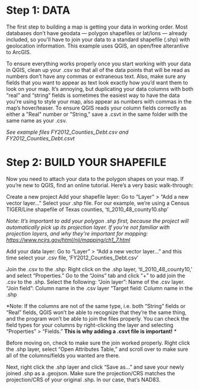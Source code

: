 Step 1: **DATA**
================
The first step to building a map is getting your data in working order. Most databases don’t have geodata — polygon shapefiles or lat/lons — already included, so you'll have to join your data to a standard shapefile (.shp) with geolocation information. This example uses QGIS, an open/free alterantive to ArcGIS. 

To ensure everything works properly once you start working with your data in QGIS, clean up your .csv so that all of the data points that will be read as numbers don’t have any commas or extraneous text. Also, make sure any fields that you want to appear as text look exactly how you’d want them to look on your map. It’s annoying, but duplicating your data columns with both “real” and “string” fields is sometimes the easiest way to have the data you're using to style your map, also appear as numbers with commas in the map’s hover/teaser. To ensure QGIS reads your column fields correctly as either a "Real" number or "String," save a .csvt in the same folder with the same name as your .csv.

*See example files FY2012_Counties_Debt.csv and FY2012_Counties_Debt.csvt*

Step 2: **BUILD YOUR SHAPEFILE**
================================
Now you need to attach your data to the polygon shapes on your map. If you’re new to QGIS, find an online tutorial. Here’s a very basic walk-through:

Create a new project
Add your shapefile layer: Go to “Layer” > “Add a new vector layer…”
Select your .shp file. For our example, we’re using a Census TIGER/Line shapefile of Texas counties, ‘tl_2010_48_county10.shp’

*Note: It’s important to add your polygon .shp first, because the project will automatically pick up its projection layer. If you're not familiar with projection layers, and why they're important for mapping: https://www.ncjrs.gov/html/nij/mapping/ch1_7.html*

Add your data layer: Go to “Layer” > “Add a new vector layer…” and this time select your .csv file, ‘FY2012_Counties_Debt.csv’

Join the .csv to the .shp: Right click on the .shp layer, ‘tl_2010_48_county10,’ and select “Properties.” Go to the “Joins” tab and click “+” to add join the .csv to the .shp. 
	Select the following:
	“Join layer”: Name of the .csv layer.
	“Join field”: Column name in the .csv layer 
	“Target field: Column name in the .shp

*Note: If the columns are not of the same type, i.e. both “String” fields or “Real” fields, QGIS won’t be able to recognize that they’re the same thing, and the program won’t be able to join the files properly. You can check the field types for your columns by right-clicking the layer and selecting “Properties” > “Fields.” **This is why adding a .csvt file is important!** * 

Before moving on, check to make sure the join worked properly. Right click the .shp layer, select “Open Attributes Table,” and scroll over to make sure all of the columns/fields you wanted are there.

Next, right click the .shp layer and click “Save as…” and save your newly joined .shp as a .geojson. Make sure the projection/CRS matches the projection/CRS of your original .shp. In our case, that’s NAD83. 

